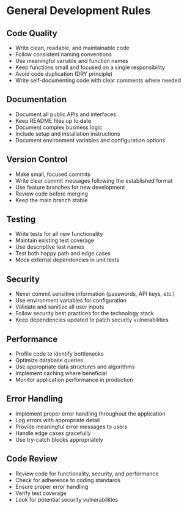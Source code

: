 # General Development Rules

## Code Quality
- Write clean, readable, and maintainable code
- Follow consistent naming conventions
- Use meaningful variable and function names
- Keep functions small and focused on a single responsibility
- Avoid code duplication (DRY principle)
- Write self-documenting code with clear comments where needed

## Documentation
- Document all public APIs and interfaces
- Keep README files up to date
- Document complex business logic
- Include setup and installation instructions
- Document environment variables and configuration options

## Version Control
- Make small, focused commits
- Write clear commit messages following the established format
- Use feature branches for new development
- Review code before merging
- Keep the main branch stable

## Testing
- Write tests for all new functionality
- Maintain existing test coverage
- Use descriptive test names
- Test both happy path and edge cases
- Mock external dependencies in unit tests

## Security
- Never commit sensitive information (passwords, API keys, etc.)
- Use environment variables for configuration
- Validate and sanitize all user inputs
- Follow security best practices for the technology stack
- Keep dependencies updated to patch security vulnerabilities

## Performance
- Profile code to identify bottlenecks
- Optimize database queries
- Use appropriate data structures and algorithms
- Implement caching where beneficial
- Monitor application performance in production

## Error Handling
- Implement proper error handling throughout the application
- Log errors with appropriate detail
- Provide meaningful error messages to users
- Handle edge cases gracefully
- Use try-catch blocks appropriately

## Code Review
- Review code for functionality, security, and performance
- Check for adherence to coding standards
- Ensure proper error handling
- Verify test coverage
- Look for potential security vulnerabilities 
